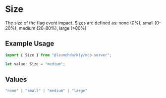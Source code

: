 # Size

The size of the flag event impact. Sizes are defined as: none (0%), small (0-20%), medium (20-80%), large (>80%)

## Example Usage

```typescript
import { Size } from "@launchdarkly/mcp-server";

let value: Size = "medium";
```

## Values

```typescript
"none" | "small" | "medium" | "large"
```